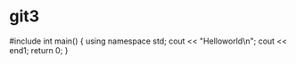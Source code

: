 # git3
#include <iostream>
int main()
{
  using namespace std;
  cout << "Helloworld\n";
  cout << end1;
  return 0;
 }
